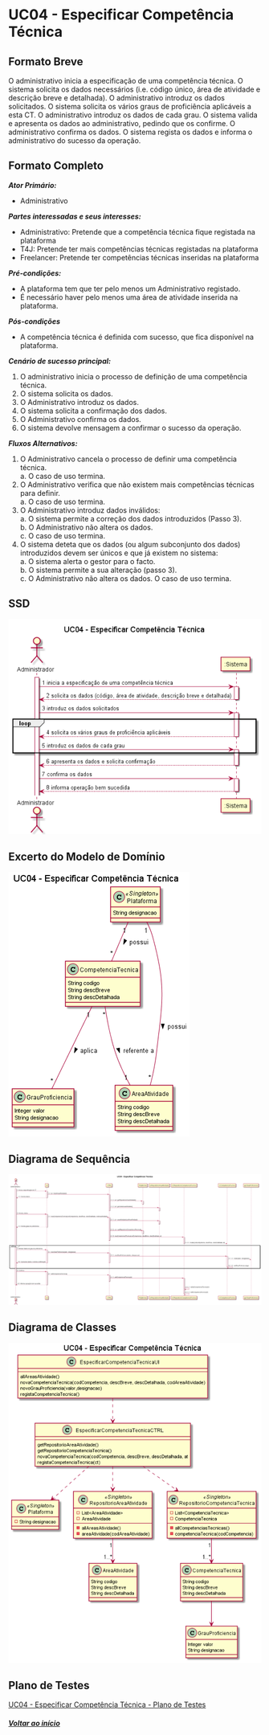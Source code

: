 # UC04 - Especificar Competência Técnica

## Formato Breve

O administrativo inicia a especificação de uma competência técnica. O sistema solicita os dados necessários (i.e. código único, área de atividade e descrição breve e detalhada). O administrativo introduz os dados solicitados. O sistema solicita os vários graus de proficiência aplicáveis a esta CT. O administrativo introduz os dados de cada grau. O sistema valida e apresenta os dados ao administrativo, pedindo que os confirme. O administrativo confirma
os dados. O sistema regista os dados e informa o administrativo do sucesso da operação.

## Formato Completo

**_Ator Primário:_**

- Administrativo

**_Partes interessadas e seus interesses:_**

- Administrativo: Pretende que a competência técnica fique registada na plataforma
- T4J: Pretende ter mais competências técnicas registadas na plataforma
- Freelancer: Pretende ter competências técnicas inseridas na plataforma

**_Pré-condições:_**

- A plataforma tem que ter pelo menos um Administrativo registado.
- É necessário haver pelo menos uma área de atividade inserida na plataforma.

**_Pós-condições_**

- A competência técnica é definida com sucesso, que fica disponível na plataforma.

**_Cenário de sucesso principal:_**

1. O administrativo inicia o processo de definição de uma competência técnica.
2. O sistema solicita os dados.
3. O Administrativo introduz os dados.
4. O sistema solicita a confirmação dos dados.
5. O Administrativo confirma os dados.
6. O sistema devolve mensagem a confirmar o sucesso da operação.


**_Fluxos Alternativos:_**

1. O Administrativo cancela o processo de definir uma competência técnica.<br/>
  a. O caso de uso termina.
2. O Administrativo verifica que não existem mais competências técnicas para definir.<br/>
  a. O caso de uso termina.
3. O Administrativo introduz dados inválidos:<br/>
  a. O sistema permite a correção dos dados introduzidos (Passo 3).<br/>
  b. O Administrativo não altera os dados.<br/>
  c. O caso de uso termina.
4. O sistema deteta que os dados (ou algum subconjunto dos dados) introduzidos devem ser únicos e que já existem no sistema:<br/>
  a. O sistema alerta o gestor para o facto.<br/>
  b. O sistema permite a sua alteração (passo 3).<br/>
  c. O Administrativo não altera os dados. O caso de uso termina.

## SSD
![UC04_Especificar_Competencia_Tecnica_SSD.](UC04_Especificar_Competencia_Tecnica_SSD.png)

## Excerto do Modelo de Domínio
![UC04_Especificar_Competencia_Tecnica_Modelo_Dominio](UC04_Especificar_Competencia_Tecnica_Modelo_Dominio.png)

## Diagrama de Sequência
![UC04_Especificar_Competencia_Tecnica_Diagrama_Sequencia](UC04_Especificar_Competencia_Tecnica_Diagrama_Sequencia.png)

## Diagrama de Classes
![UC04_Especificar_Competencia_Tecnica_Diagrama_Classes](UC04_Especificar_Competencia_Tecnica_Diagrama_Classes.png)

## Plano de Testes
[UC04 - Especificar Competência Técnica - Plano de Testes](UC04_Especificar_Competencia_Tecnica_Plano_Testes.md)


##### [Voltar ao início](https://github.com/blestonbandeiraUPSKILL/upskill_java1_labprg_grupo2/tree/main/README.md)
